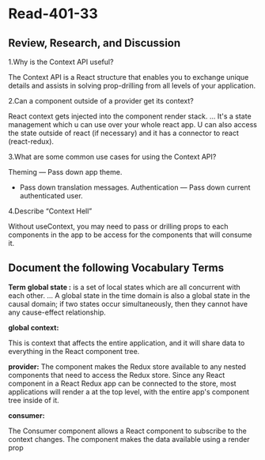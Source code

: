# Read-401-33

## Review, Research, and Discussion

1.Why is the Context API useful?

The Context API is a React structure that enables you to exchange unique details and assists in solving prop-drilling from all levels of your application.

2.Can a component outside of a provider get its context?

React context gets injected into the component render stack. ... It's a state management which u can use over your whole react app. U can also access the state outside of react (if necessary) and it has a connector to react (react-redux).

3.What are some common use cases for using the Context API?

Theming — Pass down app theme.
- Pass down translation messages.
Authentication — Pass down current authenticated user.

4.Describe “Context Hell”

Without useContext, you may need to pass or drilling props to each components in the app to be access for the components that will consume it.

## Document the following Vocabulary Terms
**Term**
**global state :**
is a set of local states which are all concurrent with each other. ... A global state in the time domain is also a global state in the causal domain; if two states occur simultaneously, then they cannot have any cause-effect relationship.

**global context:**

This is context that affects the entire application, and it will share data to everything in the React component tree.


**provider:**
The component makes the Redux store available to any nested components that need to access the Redux store. Since any React component in a React Redux app can be connected to the store, most applications will render a at the top level, with the entire app's component tree inside of it.

**consumer:**


The Consumer component allows a React component to subscribe to the context changes. The component makes the data available using a render prop
